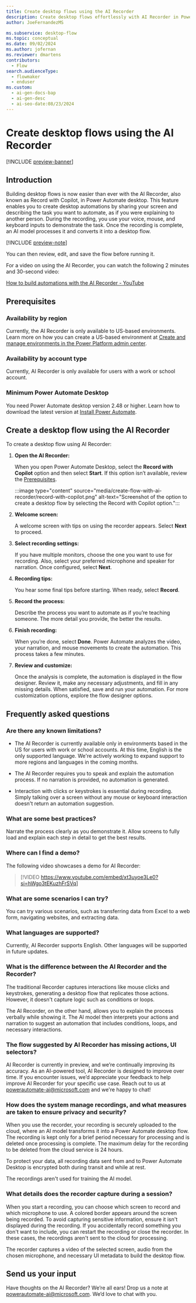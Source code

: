 ```yaml
---
title: Create desktop flows using the AI Recorder
description: Create desktop flows effortlessly with AI Recorder in Power Automate desktop by sharing your screen and narrating tasks to automate.
author: JoeFernandezMS

ms.subservice: desktop-flow
ms.topic: conceptual
ms.date: 09/02/2024
ms.author: jofernan
ms.reviewer: dmartens
contributors:
  - Flow
search.audienceType:
  - flowmaker
  - enduser
ms.custom:
  - ai-gen-docs-bap
  - ai-gen-desc
  - ai-seo-date:08/23/2024
---
```


# Create desktop flows using the AI Recorder

[!INCLUDE [preview-banner](~/../shared-content/shared/preview-includes/preview-banner.md)]

## Introduction

Building desktop flows is now easier than ever with the AI Recorder, also known as Record with Copilot, in Power Automate desktop. This feature enables you to create desktop automations by sharing your screen and describing the task you want to automate, as if you were explaining to another person. During the recording, you use your voice, mouse, and keyboard inputs to demonstrate the task. Once the recording is complete, an AI model processes it and converts it into a desktop flow.

[!INCLUDE [preview-note](~/../shared-content/shared/preview-includes/preview-note-pp.md)]

You can then review, edit, and save the flow before running it.

For a video on using the AI Recorder, you can watch the following 2 minutes and 30-second video:

[How to build automations with the AI Recorder - YouTube](https://www.youtube.com/watch?v=xt3uyoe3Le0)

## Prerequisites

### Availability by region

Currently, the AI Recorder is only available to US-based environments. Learn more on how you can create a US-based environment at [Create and manage environments in the Power Platform admin center](/power-platform/admin/create-environment).

### Availability by account type

Currently, AI Recorder is only available for users with a work or school account.

### Minimum Power Automate Desktop

You need Power Automate desktop version 2.48 or higher. Learn how to download the latest version at [Install Power Automate](install.md).

## Create a desktop flow using the AI Recorder

To create a desktop flow using AI Recorder:

1. **Open the AI Recorder:**

    When you open Power Automate Desktop, select the **Record with Copilot** option and then select **Start**. If this option isn’t available, review the [Prerequisites](#prerequisites).

    :::image type="content" source="media/create-flow-with-ai-recorder/record-with-copilot.png" alt-text="Screenshot of the option to create a desktop flow by selecting the Record with Copilot option.":::

1. **Welcome screen:**

    A welcome screen with tips on using the recorder appears. Select **Next** to proceed.

1. **Select recording settings:**

    If you have multiple monitors, choose the one you want to use for recording. Also, select your preferred microphone and speaker for narration. Once configured, select **Next**.

1. **Recording tips:**

    You hear some final tips before starting. When ready, select **Record**.

1. **Record the process:**

    Describe the process you want to automate as if you’re teaching someone. The more detail you provide, the better the results.

1. **Finish recording:**

    When you’re done, select **Done**. Power Automate analyzes the video, your narration, and mouse movements to create the automation. This process takes a few minutes.

1. **Review and customize:**

    Once the analysis is complete, the automation is displayed in the flow designer. Review it, make any necessary adjustments, and fill in any missing details. When satisfied, save and run your automation. For more customization options, explore the flow designer options.

## Frequently asked questions

### Are there any known limitations?

* The AI Recorder is currently available only in environments based in the US for users with work or school accounts. At this time, English is the only supported language. We're actively working to expand support to more regions and languages in the coming months.

* The AI Recorder requires you to speak and explain the automation process. If no narration is provided, no automation is generated.

* Interaction with clicks or keystrokes is essential during recording. Simply talking over a screen without any mouse or keyboard interaction doesn't return an automation suggestion.

### What are some best practices?

Narrate the process clearly as you demonstrate it. Allow screens to fully load and explain each step in detail to get the best results.

### Where can I find a demo?

The following video showcases a demo for AI Recorder:

> [!VIDEO https://www.youtube.com/embed/xt3uyoe3Le0?si=hWgo3tEKuzhFrSVq]

### What are some scenarios I can try?

You can try various scenarios, such as transferring data from Excel to a web form, navigating websites, and extracting data.

### What languages are supported?

Currently, AI Recorder supports English. Other languages will be supported in future updates.

### What is the difference between the AI Recorder and the Recorder?

The traditional Recorder captures interactions like mouse clicks and keystrokes, generating a desktop flow that replicates those actions. However, it doesn't capture logic such as conditions or loops.

The AI Recorder, on the other hand, allows you to explain the process verbally while showing it. The AI model then interprets your actions and narration to suggest an automation that includes conditions, loops, and necessary interactions.

### The flow suggested by AI Recorder has missing actions, UI selectors?

AI Recorder is currently in preview, and we’re continually improving its accuracy. As an AI-powered tool, AI Recorder is designed to improve over time. If you encounter issues, we’d appreciate your feedback to help improve AI Recorder for your specific use case. Reach out to us at <powerautomate-ai@microsoft.com> and we're happy to chat!

### How does the system manage recordings, and what measures are taken to ensure privacy and security?

When you use the recorder, your recording is securely uploaded to the cloud, where an AI model transforms it into a Power Automate desktop flow. The recording is kept only for a brief period necessary for processing and is deleted once processing is complete. The maximum delay for the recording to be deleted from the cloud service is 24 hours.

To protect your data, all recording data sent from and to Power Automate Desktop is encrypted both during transit and while at rest.

The recordings aren't used for training the AI model.

### What details does the recorder capture during a session?

When you start a recording, you can choose which screen to record and which microphone to use. A colored border appears around the screen being recorded. To avoid capturing sensitive information, ensure it isn't displayed during the recording. If you accidentally record something you don't want to include, you can restart the recording or close the recorder. In these cases, the recordings aren't sent to the cloud for processing.

The recorder captures a video of the selected screen, audio from the chosen microphone, and necessary UI metadata to build the desktop flow.

## Send us your input

Have thoughts on the AI Recorder? We’re all ears! Drop us a note at <powerautomate-ai@microsoft.com>. We’d love to chat with you.
